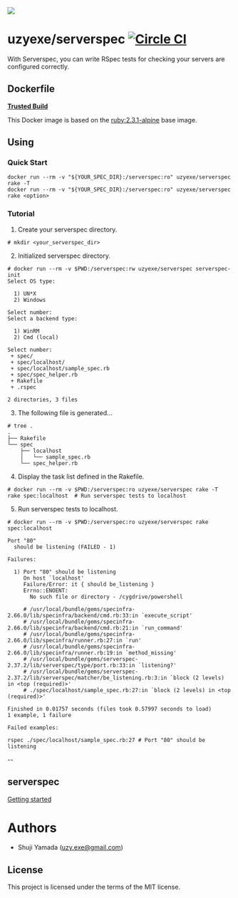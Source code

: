 [![](https://badge.imagelayers.io/uzyexe/serverspec:latest.svg)](https://imagelayers.io/?images=uzyexe/serverspec:latest 'Get your own badge on imagelayers.io')

# uzyexe/serverspec [![Circle CI](https://circleci.com/gh/uzyexe/dockerfile-serverspec.svg?style=svg)](https://circleci.com/gh/uzyexe/dockerfile-serverspec)

With Serverspec, you can write RSpec tests for checking your servers are configured correctly.

## Dockerfile

[**Trusted Build**](https://hub.docker.com/r/uzyexe/serverspec/)

This Docker image is based on the [ruby:2.3.1-alpine](https://hub.docker.com/_/ruby/) base image.

## Using

### Quick Start

```
docker run --rm -v "${YOUR_SPEC_DIR}:/serverspec:ro" uzyexe/serverspec rake -T
docker run --rm -v "${YOUR_SPEC_DIR}:/serverspec:ro" uzyexe/serverspec rake <option>
```

### Tutorial

1. Create your serverspec directory.

```
# mkdir <your_serverspec_dir>
```

2. Initialized serverspec directory.

```
# docker run --rm -v $PWD:/serverspec:rw uzyexe/serverspec serverspec-init
Select OS type:

  1) UN*X
  2) Windows

Select number:
Select a backend type:

  1) WinRM
  2) Cmd (local)

Select number:
 + spec/
 + spec/localhost/
 + spec/localhost/sample_spec.rb
 + spec/spec_helper.rb
 + Rakefile
 + .rspec

2 directories, 3 files
```

3. The following file is generated...

```
# tree .
.
├── Rakefile
└── spec
    ├── localhost
    │   └── sample_spec.rb
    └── spec_helper.rb
```

4. Display the task list defined in the Rakefile.

```
# docker run --rm -v $PWD:/serverspec:ro uzyexe/serverspec rake -T
rake spec:localhost  # Run serverspec tests to localhost
```

5. Run serverspec tests to localhost.

```
# docker run --rm -v $PWD:/serverspec:ro uzyexe/serverspec rake spec:localhost

Port "80"
  should be listening (FAILED - 1)

Failures:

  1) Port "80" should be listening
     On host `localhost'
     Failure/Error: it { should be_listening }
     Errno::ENOENT:
       No such file or directory - /cygdrive/powershell

     # /usr/local/bundle/gems/specinfra-2.66.0/lib/specinfra/backend/cmd.rb:33:in `execute_script'
     # /usr/local/bundle/gems/specinfra-2.66.0/lib/specinfra/backend/cmd.rb:21:in `run_command'
     # /usr/local/bundle/gems/specinfra-2.66.0/lib/specinfra/runner.rb:27:in `run'
     # /usr/local/bundle/gems/specinfra-2.66.0/lib/specinfra/runner.rb:19:in `method_missing'
     # /usr/local/bundle/gems/serverspec-2.37.2/lib/serverspec/type/port.rb:33:in `listening?'
     # /usr/local/bundle/gems/serverspec-2.37.2/lib/serverspec/matcher/be_listening.rb:3:in `block (2 levels) in <top (required)>'
     # ./spec/localhost/sample_spec.rb:27:in `block (2 levels) in <top (required)>'

Finished in 0.01757 seconds (files took 0.57997 seconds to load)
1 example, 1 failure

Failed examples:

rspec ./spec/localhost/sample_spec.rb:27 # Port "80" should be listening
```

--

## serverspec

[Getting started](http://serverspec.org/)

# Authors

* Shuji Yamada (<uzy.exe@gmail.com>)

## License

This project is licensed under the terms of the MIT license.
